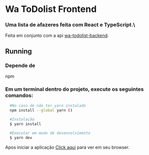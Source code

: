 # Wa ToDolist Frontend

### Uma lista de afazeres feita com React e TypeScript.\
Feita em conjunto com a api [wa-todolist-backend](https://github.com/Feelpe/wa-todolist-backend).

## Running

### Depende de
npm

### Em um terminal dentro do projeto, execute os seguintes comandos:

```bash
  #No caso de não ter yarn instalado
  npm install --global yarn ()
```

```bash
  #Instalação
  $ yarn install

  #Executar em modo de desenvolvimento
  $ yarn dev
```

Apos iniciar a aplicação [Click aqui](http://127.0.0.1:5173/) para ver em seu browser.
